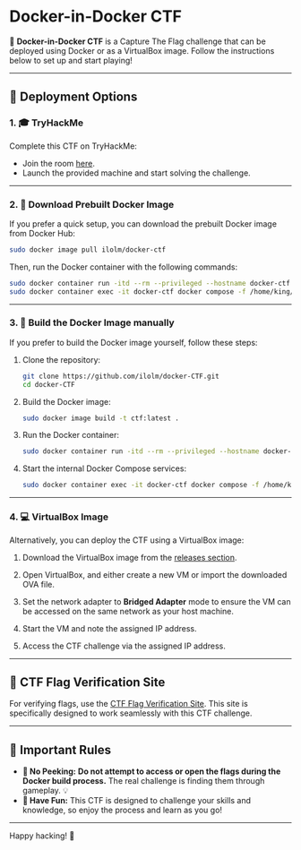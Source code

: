 # Docker-in-Docker CTF

🎯 **Docker-in-Docker CTF** is a Capture The Flag challenge that can be deployed using Docker or as a VirtualBox image. Follow the instructions below to set up and start playing!

---

## 🚀 Deployment Options

### 1. 🎓 TryHackMe

Complete this CTF on TryHackMe:

- Join the room [here](https://tryhackme.com/jr/docker-ctf).
- Launch the provided machine and start solving the challenge.

---

### 2. 🐳 Download Prebuilt Docker Image

If you prefer a quick setup, you can download the prebuilt Docker image from Docker Hub:

```bash
sudo docker image pull ilolm/docker-ctf
```

Then, run the Docker container with the following commands:

```bash
sudo docker container run -itd --rm --privileged --hostname docker-ctf --name docker-ctf -p 8080:8080 -p 22:22 -p 23:23 -p 3306:3306 ilolm/docker-ctf
sudo docker container exec -it docker-ctf docker compose -f /home/king/docker-web/docker-compose.yaml up -d
```

---

### 3. 🔧 Build the Docker Image manually

If you prefer to build the Docker image yourself, follow these steps:

1. Clone the repository:

    ```bash
    git clone https://github.com/ilolm/docker-CTF.git
    cd docker-CTF
    ```

2. Build the Docker image:

    ```bash
    sudo docker image build -t ctf:latest .
    ```

3. Run the Docker container:

    ```bash
    sudo docker container run -itd --rm --privileged --hostname docker-ctf --name docker-ctf -p 8080:8080 -p 22:22 -p 23:23 -p 3306:3306 ctf
    ```

4. Start the internal Docker Compose services:

    ```bash
    sudo docker container exec -it docker-ctf docker compose -f /home/king/docker-web/docker-compose.yaml up -d
    ```

---

### 4. 💻 VirtualBox Image

Alternatively, you can deploy the CTF using a VirtualBox image:

1. Download the VirtualBox image from the [releases section](https://github.com/ilolm/docker-CTF/releases).

2. Open VirtualBox, and either create a new VM or import the downloaded OVA file.

3. Set the network adapter to **Bridged Adapter** mode to ensure the VM can be accessed on the same network as your host machine.

4. Start the VM and note the assigned IP address.

5. Access the CTF challenge via the assigned IP address.

---

## 🔗 CTF Flag Verification Site

For verifying flags, use the [CTF Flag Verification Site](https://github.com/ilolm/ctf-flag-verification-site.git). This site is specifically designed to work seamlessly with this CTF challenge.

---

## 📜 Important Rules

- **🚫 No Peeking:** **Do not attempt to access or open the flags during the Docker build process.** The real challenge is finding them through gameplay. 💡
- **🎉 Have Fun:** This CTF is designed to challenge your skills and knowledge, so enjoy the process and learn as you go!

---

Happy hacking! 🚀
